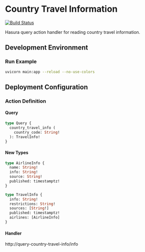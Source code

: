 # Country Travel Information

[![Build Status](https://cloud.drone.io/api/badges/xgis-earth/action-query-country-travel-info/status.svg)](https://cloud.drone.io/xgis-earth/action-query-country-travel-info)

Hasura query action handler for reading country travel information.

## Development Environment

### Run Example

```bash
uvicorn main:app --reload --no-use-colors
```

## Deployment Configuration

### Action Definition

#### Query

```graphql
type Query {
  country_travel_info (
    country_code: String!
  ): TravelInfo!
}
```

#### New Types

```graphql
type AirlineInfo {
  name: String!
  info: String!
  source: String!
  published: timestamptz!
}

type TravelInfo {
  info: String!
  restrictions: String!
  sources: [String!]
  published: timestamptz!
  airlines: [AirlineInfo]
}
```

#### Handler

http://query-country-travel-info/info

